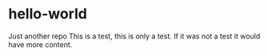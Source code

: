 # hello-world
Just another repo
This is a test, this is only a test.  If it was not a test it would have more content.
